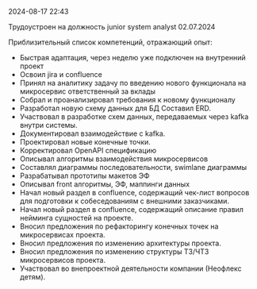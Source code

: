 2024-08-17 22:43

Трудоустроен на должность junior system analyst 02.07.2024

Приблизительный список компетенций, отражающий опыт:

- Быстрая адаптация, через неделю уже подключен на внутренний проект
- Освоил jira и confluence
- Принял на аналитику задачу по введению нового функционала на микросервис ответственный за вклады
- Собрал и проанализировал требования к новому функционалу
- Разработал новую схему данных для БД
  Составил ERD.
- Участвовал в разработке схем данных, передаваемых через kafka внутри системы.
- Документировал взаимодействие с kafka.
- Проектировал новые конечные точки.
- Корректировал OpenAPI спецификацию
- Описывал алгоритмы взаимодействия микросервисов
- Составлял диаграммы последовательности, swimlane диаграммы
- Разрабатывал прототипы макетов ЭФ
- Описывал front алгоритмы, ЭФ, маппинги данных
- Начал новый раздел в confluence, содержащий чек-лист вопросов для подготовки к собеседованиям с внешними заказчиками.
- Начал новый раздел в confluence, содержащий описание правил нейминга сущностей на проекте.
- Вносил предложения по рефакторингу конечных точек на микросервисах проекта. 
- Вносил предложения по изменению архитектуры проекта.
- Вносил предложения по изменению структуры ТЗ/ЧТЗ микросервисов проекта.
- Участвовал во внепроектной деятельности компании (Неофлекс детям).